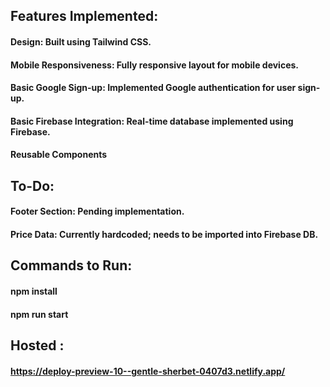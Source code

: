 ## Features Implemented:

#### Design: Built using Tailwind CSS.

#### Mobile Responsiveness: Fully responsive layout for mobile devices.

#### Basic Google Sign-up: Implemented Google authentication for user sign-up.

#### Basic Firebase Integration: Real-time database implemented using Firebase.

#### Reusable Components

## To-Do:

#### Footer Section: Pending implementation.

#### Price Data: Currently hardcoded; needs to be imported into Firebase DB.

## Commands to Run:

#### npm install

#### npm run start

## Hosted :

#### https://deploy-preview-10--gentle-sherbet-0407d3.netlify.app/

